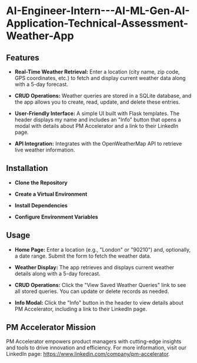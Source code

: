 # AI-Engineer-Intern---AI-ML-Gen-AI-Application-Technical-Assessment-Weather-App

## Features
- **Real-Time Weather Retrieval:**
Enter a location (city name, zip code, GPS coordinates, etc.) to fetch and display current weather data along with a 5-day forecast.

- **CRUD Operations:**
Weather queries are stored in a SQLite database, and the app allows you to create, read, update, and delete these entries.

- **User-Friendly Interface:**
A simple UI built with Flask templates. The header displays my name and includes an "Info" button that opens a modal with details about PM Accelerator and a link to their LinkedIn page.

- **API Integration:**
Integrates with the OpenWeatherMap API to retrieve live weather information.

## Installation
- **Clone the Repository**

- **Create a Virtual Environment**

- **Install Dependencies**

- **Configure Environment Variables**

## Usage
- **Home Page:**
Enter a location (e.g., "London" or "90210") and, optionally, a date range. Submit the form to fetch the weather data.

- **Weather Display:**
The app retrieves and displays current weather details along with a 5-day forecast.

- **CRUD Operations:**
Click the "View Saved Weather Queries" link to see all stored queries. You can update or delete records as needed.

- **Info Modal:**
Click the "Info" button in the header to view details about PM Accelerator, including a link to their LinkedIn page.

## PM Accelerator Mission
PM Accelerator empowers product managers with cutting-edge insights and tools to drive innovation and efficiency. For more information, visit our LinkedIn page: https://www.linkedin.com/company/pm-accelerator.
